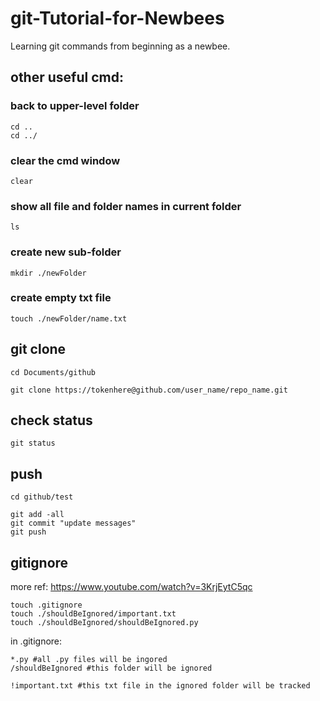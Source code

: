 # git-Tutorial-for-Newbees
Learning git commands from beginning as a newbee.

## other useful cmd:
### back to upper-level folder
	cd ..
	cd ../

### clear the cmd window
	clear

### show all file and folder names in current folder
	ls

### create new sub-folder
	mkdir ./newFolder

### create empty txt file
	touch ./newFolder/name.txt



## git clone
	cd Documents/github

	git clone https://tokenhere@github.com/user_name/repo_name.git

## check status
	git status

## push
	cd github/test

	git add -all
	git commit "update messages"
	git push

## gitignore
more ref: https://www.youtube.com/watch?v=3KrjEytC5qc

	touch .gitignore
	touch ./shouldBeIgnored/important.txt
	touch ./shouldBeIgnored/shouldBeIgnored.py

in .gitignore:

	*.py #all .py files will be ingored
	/shouldBeIgnored #this folder will be ignored
	
	!important.txt #this txt file in the ignored folder will be tracked


